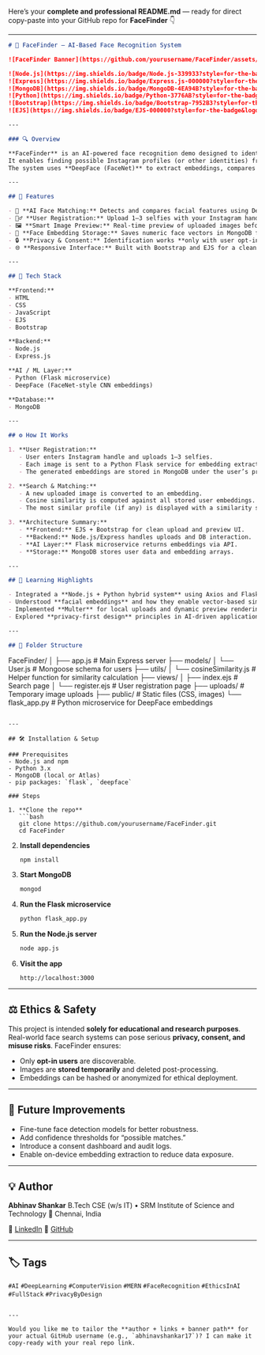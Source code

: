 Here’s your **complete and professional README.md** — ready for direct copy-paste into your GitHub repo for **FaceFinder** 👇

---

```markdown
# 🧠 FaceFinder — AI-Based Face Recognition System

![FaceFinder Banner](https://github.com/yourusername/FaceFinder/assets/banner.png)

![Node.js](https://img.shields.io/badge/Node.js-339933?style=for-the-badge&logo=nodedotjs&logoColor=white)
![Express](https://img.shields.io/badge/Express.js-000000?style=for-the-badge&logo=express&logoColor=white)
![MongoDB](https://img.shields.io/badge/MongoDB-4EA94B?style=for-the-badge&logo=mongodb&logoColor=white)
![Python](https://img.shields.io/badge/Python-3776AB?style=for-the-badge&logo=python&logoColor=white)
![Bootstrap](https://img.shields.io/badge/Bootstrap-7952B3?style=for-the-badge&logo=bootstrap&logoColor=white)
![EJS](https://img.shields.io/badge/EJS-000000?style=for-the-badge&logo=ejs&logoColor=white)

---

### 🔍 Overview

**FaceFinder** is an AI-powered face recognition demo designed to identify and match users based on facial embeddings.  
It enables finding possible Instagram profiles (or other identities) from an uploaded photo — with **user consent first**.  
The system uses **DeepFace (FaceNet)** to extract embeddings, compares them using **cosine similarity**, and stores results securely in **MongoDB**.

---

## 🚀 Features

- 🧬 **AI Face Matching:** Detects and compares facial features using DeepFace embeddings.
- 🙋‍♂️ **User Registration:** Upload 1–3 selfies with your Instagram handle to register your identity.
- 🖼️ **Smart Image Preview:** Real-time preview of uploaded images before submission.
- 💾 **Face Embedding Storage:** Saves numeric face vectors in MongoDB for efficient search.
- 🔒 **Privacy & Consent:** Identification works **only with user opt-in**; no scraping or third-party data.
- 🌐 **Responsive Interface:** Built with Bootstrap and EJS for a clean, mobile-friendly user experience.

---

## 🧰 Tech Stack

**Frontend:**  
- HTML  
- CSS  
- JavaScript  
- EJS  
- Bootstrap  

**Backend:**  
- Node.js  
- Express.js  

**AI / ML Layer:**  
- Python (Flask microservice)  
- DeepFace (FaceNet-style CNN embeddings)  

**Database:**  
- MongoDB  

---

## ⚙️ How It Works

1. **User Registration:**  
   - User enters Instagram handle and uploads 1–3 selfies.  
   - Each image is sent to a Python Flask service for embedding extraction via DeepFace.  
   - The generated embeddings are stored in MongoDB under the user’s profile.

2. **Search & Matching:**  
   - A new uploaded image is converted to an embedding.  
   - Cosine similarity is computed against all stored user embeddings.  
   - The most similar profile (if any) is displayed with a similarity score.

3. **Architecture Summary:**
   - **Frontend:** EJS + Bootstrap for clean upload and preview UI.  
   - **Backend:** Node.js/Express handles uploads and DB interaction.  
   - **AI Layer:** Flask microservice returns embeddings via API.  
   - **Storage:** MongoDB stores user data and embedding arrays.

---

## 🧠 Learning Highlights

- Integrated a **Node.js + Python hybrid system** using Axios and Flask.  
- Understood **facial embeddings** and how they enable vector-based similarity search.  
- Implemented **Multer** for local uploads and dynamic preview rendering.  
- Explored **privacy-first design** principles in AI-driven applications.  

---

## 🧩 Folder Structure

```

FaceFinder/
│
├── app.js                 # Main Express server
├── models/
│   └── User.js            # Mongoose schema for users
├── utils/
│   └── cosineSimilarity.js # Helper function for similarity calculation
├── views/
│   ├── index.ejs          # Search page
│   └── register.ejs       # User registration page
├── uploads/               # Temporary image uploads
├── public/                # Static files (CSS, images)
└── flask_app.py           # Python microservice for DeepFace embeddings

````

---

## 🛠️ Installation & Setup

### Prerequisites
- Node.js and npm
- Python 3.x
- MongoDB (local or Atlas)
- pip packages: `flask`, `deepface`

### Steps

1. **Clone the repo**
   ```bash
   git clone https://github.com/yourusername/FaceFinder.git
   cd FaceFinder
````

2. **Install dependencies**

   ```bash
   npm install
   ```

3. **Start MongoDB**

   ```bash
   mongod
   ```

4. **Run the Flask microservice**

   ```bash
   python flask_app.py
   ```

5. **Run the Node.js server**

   ```bash
   node app.js
   ```

6. **Visit the app**

   ```
   http://localhost:3000
   ```

---

## ⚖️ Ethics & Safety

This project is intended **solely for educational and research purposes**.
Real-world face search systems can pose serious **privacy, consent, and misuse risks**.
FaceFinder ensures:

* Only **opt-in users** are discoverable.
* Images are **stored temporarily** and deleted post-processing.
* Embeddings can be hashed or anonymized for ethical deployment.

---

## 📅 Future Improvements

* Fine-tune face detection models for better robustness.
* Add confidence thresholds for “possible matches.”
* Introduce a consent dashboard and audit logs.
* Enable on-device embedding extraction to reduce data exposure.

---

## 💡 Author

**Abhinav Shankar**
B.Tech CSE (w/s IT) • SRM Institute of Science and Technology
📍 Chennai, India

🔗 [LinkedIn](https://www.linkedin.com/in/your-linkedin/)
🔗 [GitHub](https://github.com/yourusername)

---

## 🏷️ Tags

`#AI` `#DeepLearning` `#ComputerVision` `#MERN` `#FaceRecognition` `#EthicsInAI` `#FullStack` `#PrivacyByDesign`

```

---

Would you like me to tailor the **author + links + banner path** for your actual GitHub username (e.g., `abhinavshankar17`)? I can make it copy-ready with your real repo link.
```
